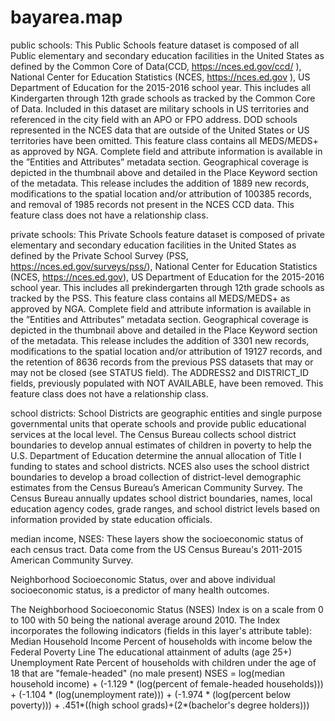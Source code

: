 # bayarea.map
public schools:
This Public Schools feature dataset is composed of all Public elementary and secondary education facilities in the United States as defined by the Common Core of Data(CCD, https://nces.ed.gov/ccd/ ), National Center for Education Statistics (NCES, https://nces.ed.gov ), US Department of Education for the 2015-2016 school year. This includes all Kindergarten through 12th grade schools as tracked by the Common Core of Data. Included in this dataset are military schools in US territories and referenced in the city field with an APO or FPO address. DOD schools represented in the NCES data that are outside of the United States or US territories have been omitted. This feature class contains all MEDS/MEDS+ as approved by NGA. Complete field and attribute information is available in the ”Entities and Attributes” metadata section. Geographical coverage is depicted in the thumbnail above and detailed in the Place Keyword section of the metadata. This release includes the addition of 1889 new records, modifications to the spatial location and/or attribution of 100385 records, and removal of 1985 records not present in the NCES CCD data. This feature class does not have a relationship class.


private schools:
This Private Schools feature dataset is composed of private elementary and secondary education facilities in the United States as defined by the Private School Survey (PSS, https://nces.ed.gov/surveys/pss/), National Center for Education Statistics (NCES, https://nces.ed.gov), US Department of Education for the 2015-2016 school year. This includes all prekindergarten through 12th grade schools as tracked by the PSS. This feature class contains all MEDS/MEDS+ as approved by NGA. Complete field and attribute information is available in the ”Entities and Attributes” metadata section. Geographical coverage is depicted in the thumbnail above and detailed in the Place Keyword section of the metadata. This release includes the addition of 3301 new records, modifications to the spatial location and/or attribution of 19127 records, and the retention of 8636 records from the previous PSS datasets that may or may not be closed (see STATUS field). The ADDRESS2 and DISTRICT_ID fields, previously populated with NOT AVAILABLE, have been removed. This feature class does not have a relationship class.


school districts:
School Districts are geographic entities and single purpose governmental units that operate schools and provide public educational services at the local level. The Census Bureau collects school district boundaries to develop annual estimates of children in poverty to help the U.S. Department of Education determine the annual allocation of Title I funding to states and school districts. NCES also uses the school district boundaries to develop a broad collection of district-level demographic estimates from the Census Bureau’s American Community Survey. The Census Bureau annually updates school district boundaries, names, local education agency codes, grade ranges, and school district levels based on information provided by state education officials.


median income, NSES: 
These layers show the socioeconomic status of each census tract. 
Data come from the US Census Bureau's 2011-2015 American Community Survey.

Neighborhood Socioeconomic Status, over and above individual socioeconomic status, is a predictor of many health outcomes.   

The Neighborhood Socioeconomic Status (NSES) Index is on a scale from 0 to 100 with 50 being the national average around 2010.  The Index incorporates the following indicators (fields in this layer's attribute table):
Median Household Income
Percent of households with income below the Federal Poverty Line
The educational attainment of adults (age 25+)
Unemployment Rate
Percent of households with children under the age of 18 that are "female-headed" (no male present)
NSES = log(median household income) + (-1.129 * (log(percent of female-headed households))) + (-1.104 * (log(unemployment rate))) + (-1.974 * (log(percent below poverty))) + .451*((high school grads)+(2*(bachelor's degree holders)))

